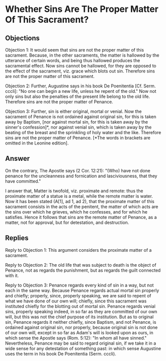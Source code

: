 # Whether Sins Are The Proper Matter Of This Sacrament?

## Objections

Objection 1: It would seem that sins are not the proper matter of this sacrament. Because, in the other sacraments, the matter is hallowed by the utterance of certain words, and being thus hallowed produces the sacramental effect. Now sins cannot be hallowed, for they are opposed to the effect of the sacrament, viz. grace which blots out sin. Therefore sins are not the proper matter of this sacrament.

Objection 2: Further, Augustine says in his book De Poenitentia [Cf. Serm. cccli]: "No one can begin a new life, unless he repent of the old." Now not only sins but also the penalties of the present life belong to the old life. Therefore sins are not the proper matter of Penance.

Objection 3: Further, sin is either original, mortal or venial. Now the sacrament of Penance is not ordained against original sin, for this is taken away by Baptism, [nor against mortal sin, for this is taken away by the sinner's confession]*, nor against venial sin, which is taken away by the beating of the breast and the sprinkling of holy water and the like. Therefore sins are not the proper matter of Penance. [*The words in brackets are omitted in the Leonine edition].

## Answer

On the contrary, The Apostle says (2 Cor. 12:21): "(Who) have not done penance for the uncleanness and fornication and lasciviousness, that they have committed."

I answer that, Matter is twofold, viz. proximate and remote: thus the proximate matter of a statue is a metal, while the remote matter is water. Now it has been stated (A[1], ad 1, ad 2), that the proximate matter of this sacrament consists in the acts of the penitent, the matter of which acts are the sins over which he grieves, which he confesses, and for which he satisfies. Hence it follows that sins are the remote matter of Penance, as a matter, not for approval, but for detestation, and destruction.

## Replies

Reply to Objection 1: This argument considers the proximate matter of a sacrament.

Reply to Objection 2: The old life that was subject to death is the object of Penance, not as regards the punishment, but as regards the guilt connected with it.

Reply to Objection 3: Penance regards every kind of sin in a way, but not each in the same way. Because Penance regards actual mortal sin properly and chiefly; properly, since, properly speaking, we are said to repent of what we have done of our own will; chiefly, since this sacrament was instituted chiefly for the blotting out of mortal sin. Penance regards venial sins, properly speaking indeed, in so far as they are committed of our own will, but this was not the chief purpose of its institution. But as to original sin, Penance regards it neither chiefly, since Baptism, and not Penance, is ordained against original sin, nor properly, because original sin is not done of our own will, except in so far as Adam's will is looked upon as ours, in which sense the Apostle says (Rom. 5:12): "In whom all have sinned." Nevertheless, Penance may be said to regard original sin, if we take it in a wide sense for any detestation of something past: in which sense Augustine uses the term in his book De Poenitentia (Serm. cccli).